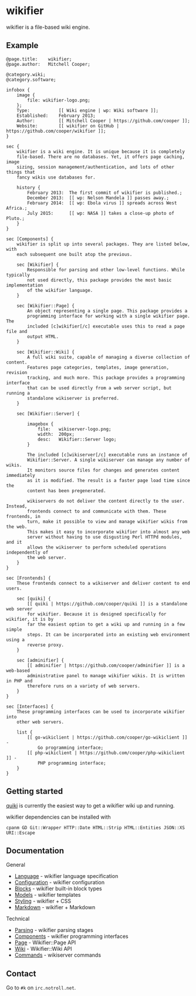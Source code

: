 # wikifier

wikifier is a file-based wiki engine.

## Example

```
@page.title:    wikifier;
@page.author:   Mitchell Cooper;

@category.wiki;
@category.software;

infobox {
    image {
        file: wikifier-logo.png;
    };
    Type:           [[ Wiki engine | wp: Wiki software ]];
    Established:    February 2013;
    Author:         [[ Mitchell Cooper | https://github.com/cooper ]];
    Website:        [[ wikifier on GitHub | https://github.com/cooper/wikifier ]];
}

sec {
    wikifier is a wiki engine. It is unique because it is completely
    file-based. There are no databases. Yet, it offers page caching, image
    sizing, session management/authentication, and lots of other things that
    fancy wikis use databases for.

    history {
        February 2013:  The first commit of wikifier is published.;
        December 2013:  [[ wp: Nelson Mandela ]] passes away.;
        February 2014:  [[ wp: Ebola virus ]] spreads across West Africa.;
        July 2015:      [[ wp: NASA ]] takes a close-up photo of Pluto.;
    }
}

sec [Components] {
    wikifier is split up into several packages. They are listed below, with
    each subsequent one built atop the previous.

    sec [Wikifier] {
        Responsible for parsing and other low-level functions. While typically
        not used directly, this package provides the most basic implementation
        of the wikifier language.
    }

    sec [Wikifier::Page] {
        An object representing a single page. This package provides a
        programming interface for working with a single wikifier page. The
        included [c]wikifier[/c] executable uses this to read a page file and
        output HTML.
    }

    sec [Wikifier::Wiki] {
        A full wiki suite, capable of managing a diverse collection of content.
        Features page categories, templates, image generation, revision
        tracking, and much more. This package provides a programming interface
        that can be used directly from a web server script, but running a
        standalone wikiserver is preferred.
    }

    sec [Wikifier::Server] {

        imagebox {
            file:   wikiserver-logo.png;
            width:  200px;
            desc:   Wikifier::Server logo;
        }

        The included [c]wikiserver[/c] executable runs an instance of
        Wikifier::Server. A single wikiserver can manage any number of wikis.
        It monitors source files for changes and generates content immediately
        as it is modified. The result is a faster page load time since the
        content has been pregenerated.

        wikiservers do not deliver the content directly to the user. Instead,
        frontends connect to and communicate with them. These frontends, in
        turn, make it possible to view and manage wikifier wikis from the web.
        This makes it easy to incorporate wikifier into almost any web
        server without having to use disgusting Perl HTTPd modules, and it
        allows the wikiserver to perform scheduled operations independently of
        the web server.
    }
}

sec [Frontends] {
    These frontends connect to a wikiserver and deliver content to end users.
    
    sec [quiki] {
        [[ quiki | https://github.com/cooper/quiki ]] is a standalone web server
        for wikifier. Because it is designed specifically for wikifier, it is by
        far the easiest option to get a wiki up and running in a few simple
        steps. It can be incorporated into an existing web environment using a
        reverse proxy.
    }
    
    sec [adminifier] {
        [[ adminifier | https://github.com/cooper/adminifier ]] is a web-based
        administrative panel to manage wikifier wikis. It is written in PHP and
        therefore runs on a variety of web servers.
    }
}

sec [Interfaces] {
    These programming interfaces can be used to incorporate wikifier into
    other web servers.
    
    list {
        [[ go-wikiclient | https://github.com/cooper/go-wikiclient ]] -
            Go programming interface;
        [[ php-wikiclient | https://github.com/cooper/php-wikiclient ]] -
            PHP programming interface;
    }
}
```

## Getting started

[quiki](https://github.com/cooper/quiki) is currently the easiest way to get a
wikifier wiki up and running.

wikifier dependencies can be installed with
```
cpanm GD Git::Wrapper HTTP::Date HTML::Strip HTML::Entities JSON::XS URI::Escape
```

## Documentation

General
* [Language](doc/language.md)           - wikifier language specification
* [Configuration](doc/configuration.md) - wikifier configuration
* [Blocks](doc/blocks.md)               - wikifier built-in block types
* [Models](doc/models.md)               - wikifier templates
* [Styling](doc/styling.md)             - wikifier + CSS
* [Markdown](doc/markdown.md)           - wikifier + Markdown

Technical
* [Parsing](doc/technical/parsing.md)       - wikifier parsing stages
* [Components](doc/technical/components.md) - wikifier programming interfaces
* [Page](doc/technical/page.md) - Wikifier::Page API
* [Wiki](doc/technical/wiki.md) - Wikifier::Wiki API
* [Commands](doc/technical/server-commands.md) - wikiserver commands

## Contact

Go to `#k` on `irc.notroll.net`.
